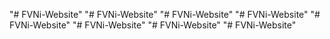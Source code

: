 "# FVNi-Website" 
"# FVNi-Website" 
"# FVNi-Website" 
"# FVNi-Website" 
"# FVNi-Website" 
"# FVNi-Website" 
"# FVNi-Website" 
"# FVNi-Website" 
